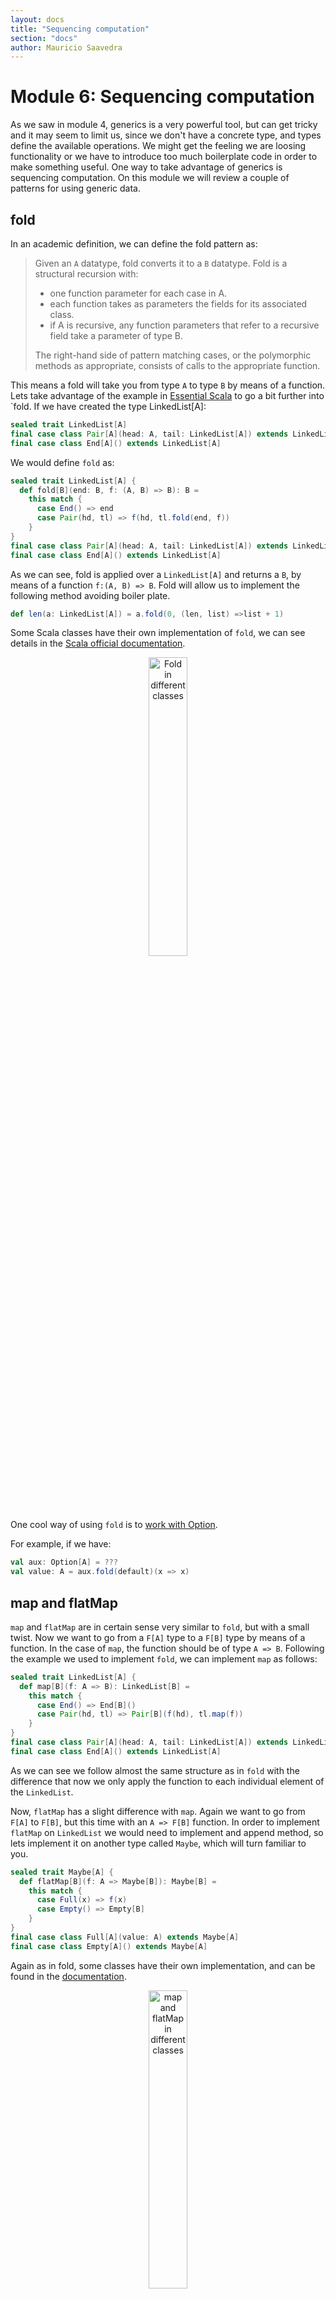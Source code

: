 ```yaml
---
layout: docs
title: "Sequencing computation"
section: "docs"
author: Mauricio Saavedra
---
```


# Module 6: Sequencing computation

As we saw in module 4, generics is a very powerful tool, but can get tricky and
it may seem to limit us, since we don't have a concrete type, and types define
the available operations. We might get the feeling we are loosing functionality or
we have to introduce too much boilerplate code in order to make something useful.
One way to take advantage of generics is sequencing computation. On this module we will
review a couple of patterns for using generic data.

## fold

In an academic definition, we can define the fold pattern as:

>
>Given an `A` datatype, fold converts it to a `B` datatype. Fold is a structural recursion with:
>
>- one function parameter for each case in A.
>- each function takes as parameters the fields for its associated class.
>- if A is recursive, any function parameters that refer to a recursive field take a parameter of type B.
>  
>The right-hand side of pattern matching cases, or the polymorphic methods as appropriate,
>consists of calls to the appropriate function.
>

This means a fold will take you from type `A` to type `B` by means of a function.
Lets take advantage of the example in 
[Essential Scala](https://books.underscore.io/essential-scala/essential-scala.pdf) to
go a bit further into `fold.
If we have created the type LinkedList[A]:

```scala
sealed trait LinkedList[A]
final case class Pair[A](head: A, tail: LinkedList[A]) extends LinkedList[A]
final case class End[A]() extends LinkedList[A]
```

We would define `fold` as:

```scala
sealed trait LinkedList[A] {
  def fold[B](end: B, f: (A, B) => B): B =
    this match {
      case End() => end
      case Pair(hd, tl) => f(hd, tl.fold(end, f))
    }
}
final case class Pair[A](head: A, tail: LinkedList[A]) extends LinkedList[A]
final case class End[A]() extends LinkedList[A]
```

As we can see, fold is applied over a `LinkedList[A]` and returns a `B`, by means
of a function `f:(A, B) => B`. Fold will allow us to implement the following method
avoiding boiler plate.

```scala
def len(a: LinkedList[A]) = a.fold(0, (len, list) =>list + 1)
```

Some Scala classes have their own implementation of `fold`, we can see details in the
[Scala official documentation](https://www.scala-lang.org/api/2.12.6/?search=fold). 

<p style="text-align:center;">
<img src="../img/Fold.png" alt="Fold in different classes" style="width: 35%"/>
</p>

One cool way of using `fold` is to [work with Option](https://alvinalexander.com/scala/how-use-fold-scala-option-some-none-syntax).

For example, if we have:

```scala
val aux: Option[A] = ???
val value: A = aux.fold(default)(x => x)
``` 

## map and flatMap

`map` and `flatMap` are in certain sense very similar to `fold`, but with a small twist.
Now we want to go from a `F[A]` type to a `F[B]` type by means of a function. 
In the case of `map`, the function should be of type `A => B`. Following the example 
we used to implement `fold`, we can implement `map` as follows:

```scala
sealed trait LinkedList[A] {
  def map[B](f: A => B): LinkedList[B] =
    this match {
      case End() => End[B]()
      case Pair(hd, tl) => Pair[B](f(hd), tl.map(f))
    }
}
final case class Pair[A](head: A, tail: LinkedList[A]) extends LinkedList[A]
final case class End[A]() extends LinkedList[A]
``` 
As we can see we follow almost the same structure as in `fold` with the difference
that now we only apply the function to each individual element of the
`LinkedList`.

Now, `flatMap` has a slight difference with `map`. Again we want to go from
`F[A]` to `F[B]`, but this time with an `A => F[B]` function. In order to implement
`flatMap` on `LinkedList` we would need to implement and append method, so lets
implement it on another type called `Maybe`, which will turn familiar to you.

```scala
sealed trait Maybe[A] {
  def flatMap[B](f: A => Maybe[B]): Maybe[B] = 
    this match {
      case Full(x) => f(x)
      case Empty() => Empty[B]
    }
}
final case class Full[A](value: A) extends Maybe[A]
final case class Empty[A]() extends Maybe[A]
```

Again as in fold, some classes have their own implementation, and can be found in the 
[documentation](https://www.scala-lang.org/api/2.12.6/?search=map).

<p style="text-align:center;">
<img src="../img/Map.png" alt="map and flatMap in different classes" style="width: 35%"/>
</p>
  
## Functional programming constructs in action

Now that we know how to use `fold`, `map` and `flatMap` we can work with them
on a very easy way by letting us be guided by types. For example, lets suppose
we have the following:

```scala
sealed trait MyOwnType[A] {
  def fold[B](param: B)(f: (A,B) => B): B = ???
  def map[B](f: A => B): MyOwnType[B] = ???
  def flatMap[B](f: A => MyOwnType[B]): MyOwnType[B] = ???
}
``` 

How would we go to:

```scala
val value1: MyOwnType[Double] = ???
val value2: String = ???
val value3: MyOwnType[Int] = ??? 
```

By using: 

```scala
def funct1[A](arg: A): MyOwnType[A] = ???
def funct2[A](arg1: A, arg2: String): String = ???
def funct3[A](arg: A): Double = ???
```

The solution is:

```scala
val subject: MyOwnType = MyOwnType("This is a String")
val value1: MyOwnType[Double] = subject.map(funct3[String](???))
val value2: String = subject.fold("Hi")(funct2[String](???, ???))
val value3: MyOwnType[Int] = subject.flatMap(funct1[Int](???))
```